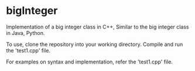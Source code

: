 # bigInteger
Implementation of a big integer class in C++, Similar to the big integer class in Java, Python.

To use, clone the repository into your working directory.
Compile and run the 'test1.cpp' file.

For examples on syntax and implementation, refer the 'test1.cpp' file.
